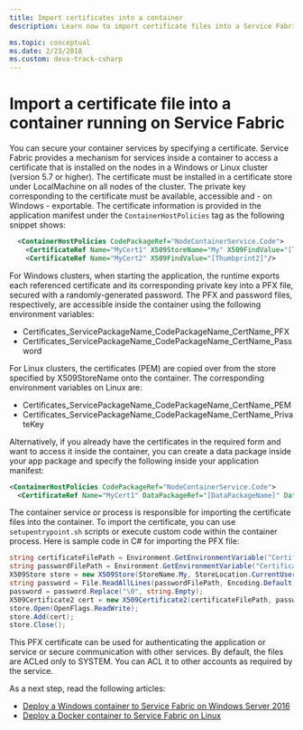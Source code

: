 ```yaml
---
title: Import certificates into a container
description: Learn now to import certificate files into a Service Fabric container service.

ms.topic: conceptual
ms.date: 2/23/2018
ms.custom: devx-track-csharp
---
```


# Import a certificate file into a container running on Service Fabric

You can secure your container services by specifying a certificate. Service Fabric provides a mechanism for services inside a container to access a certificate that is installed on the nodes in a Windows or Linux cluster (version 5.7 or higher). The certificate must be installed in a certificate store under LocalMachine on all nodes of the cluster. The private key corresponding to the certificate must be available, accessible and - on Windows - exportable. The certificate information is provided in the application manifest under the `ContainerHostPolicies` tag as the following snippet shows:

```xml
  <ContainerHostPolicies CodePackageRef="NodeContainerService.Code">
    <CertificateRef Name="MyCert1" X509StoreName="My" X509FindValue="[Thumbprint1]"/>
    <CertificateRef Name="MyCert2" X509FindValue="[Thumbprint2]"/>
 ```

For Windows clusters, when starting the application, the runtime exports each referenced certificate and its corresponding private key into a PFX file, secured with a randomly-generated password. The PFX and password files, respectively, are accessible inside the container using the following environment variables: 

* Certificates_ServicePackageName_CodePackageName_CertName_PFX
* Certificates_ServicePackageName_CodePackageName_CertName_Password

For Linux clusters, the certificates (PEM) are copied over from the store specified by X509StoreName onto the container. The corresponding environment variables on Linux are:

* Certificates_ServicePackageName_CodePackageName_CertName_PEM
* Certificates_ServicePackageName_CodePackageName_CertName_PrivateKey

Alternatively, if you already have the certificates in the required form and want to access it inside the container, you can create a data package inside your app package and specify the following inside your application manifest:

```xml
<ContainerHostPolicies CodePackageRef="NodeContainerService.Code">
  <CertificateRef Name="MyCert1" DataPackageRef="[DataPackageName]" DataPackageVersion="[Version]" RelativePath="[Relative Path to certificate inside DataPackage]" Password="[password]" IsPasswordEncrypted="[true/false]"/>
 ```

The container service or process is responsible for importing the certificate files into the container. To import the certificate, you can use `setupentrypoint.sh` scripts or execute custom code within the container process. Here is sample code in C# for importing the PFX file:

```csharp
string certificateFilePath = Environment.GetEnvironmentVariable("Certificates_MyServicePackage_NodeContainerService.Code_MyCert1_PFX");
string passwordFilePath = Environment.GetEnvironmentVariable("Certificates_MyServicePackage_NodeContainerService.Code_MyCert1_Password");
X509Store store = new X509Store(StoreName.My, StoreLocation.CurrentUser);
string password = File.ReadAllLines(passwordFilePath, Encoding.Default)[0];
password = password.Replace("\0", string.Empty);
X509Certificate2 cert = new X509Certificate2(certificateFilePath, password, X509KeyStorageFlags.MachineKeySet | X509KeyStorageFlags.PersistKeySet);
store.Open(OpenFlags.ReadWrite);
store.Add(cert);
store.Close();
```
This PFX certificate can be used for authenticating the application or service or secure communication with other services. By default, the files are ACLed only to SYSTEM. You can ACL it to other accounts as required by the service.

As a next step, read the following articles:

* [Deploy a Windows container to Service Fabric on Windows Server 2016](service-fabric-get-started-containers.md)
* [Deploy a Docker container to Service Fabric on Linux](service-fabric-get-started-containers-linux.md)
